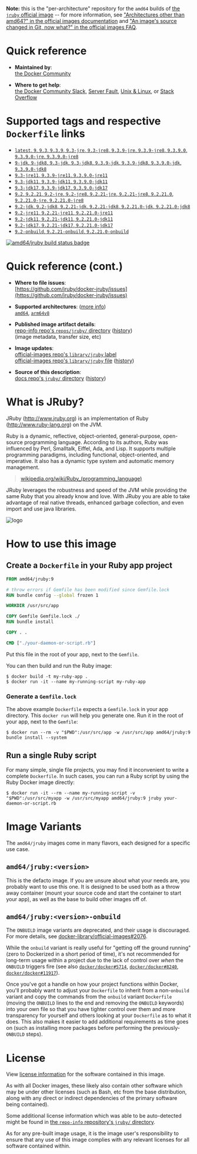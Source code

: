 <!--

********************************************************************************

WARNING:

    DO NOT EDIT "jruby/README.md"

    IT IS AUTO-GENERATED

    (from the other files in "jruby/" combined with a set of templates)

********************************************************************************

-->

**Note:** this is the "per-architecture" repository for the `amd64` builds of [the `jruby` official image](https://hub.docker.com/_/jruby) -- for more information, see ["Architectures other than amd64?" in the official images documentation](https://github.com/docker-library/official-images#architectures-other-than-amd64) and ["An image's source changed in Git, now what?" in the official images FAQ](https://github.com/docker-library/faq#an-images-source-changed-in-git-now-what).

# Quick reference

-	**Maintained by**:  
	[the Docker Community](https://github.com/jruby/docker-jruby)

-	**Where to get help**:  
	[the Docker Community Slack](https://dockr.ly/comm-slack), [Server Fault](https://serverfault.com/help/on-topic), [Unix & Linux](https://unix.stackexchange.com/help/on-topic), or [Stack Overflow](https://stackoverflow.com/help/on-topic)

# Supported tags and respective `Dockerfile` links

-	[`latest`, `9`, `9.3`, `9.3.9`, `9.3-jre`, `9.3-jre8`, `9.3.9-jre`, `9.3.9-jre8`, `9.3.9.0`, `9.3.9.0-jre`, `9.3.9.0-jre8`](https://github.com/jruby/docker-jruby/blob/9881bee2d7510aa17dba6b1d7ae5ff711fddd624/9.3/jre8/Dockerfile)
-	[`9-jdk`, `9-jdk8`, `9.3-jdk`, `9.3-jdk8`, `9.3.9-jdk`, `9.3.9-jdk8`, `9.3.9.0-jdk`, `9.3.9.0-jdk8`](https://github.com/jruby/docker-jruby/blob/9881bee2d7510aa17dba6b1d7ae5ff711fddd624/9.3/jdk8/Dockerfile)
-	[`9.3-jre11`, `9.3.9-jre11`, `9.3.9.0-jre11`](https://github.com/jruby/docker-jruby/blob/9881bee2d7510aa17dba6b1d7ae5ff711fddd624/9.3/jre11/Dockerfile)
-	[`9.3-jdk11`, `9.3.9-jdk11`, `9.3.9.0-jdk11`](https://github.com/jruby/docker-jruby/blob/9881bee2d7510aa17dba6b1d7ae5ff711fddd624/9.3/jdk11/Dockerfile)
-	[`9.3-jdk17`, `9.3.9-jdk17`, `9.3.9.0-jdk17`](https://github.com/jruby/docker-jruby/blob/9881bee2d7510aa17dba6b1d7ae5ff711fddd624/9.3/jdk17/Dockerfile)
-	[`9.2`, `9.2.21`, `9.2-jre`, `9.2-jre8`, `9.2.21-jre`, `9.2.21-jre8`, `9.2.21.0`, `9.2.21.0-jre`, `9.2.21.0-jre8`](https://github.com/jruby/docker-jruby/blob/9881bee2d7510aa17dba6b1d7ae5ff711fddd624/9.2/jre8/Dockerfile)
-	[`9.2-jdk`, `9.2-jdk8`, `9.2.21-jdk`, `9.2.21-jdk8`, `9.2.21.0-jdk`, `9.2.21.0-jdk8`](https://github.com/jruby/docker-jruby/blob/9881bee2d7510aa17dba6b1d7ae5ff711fddd624/9.2/jdk8/Dockerfile)
-	[`9.2-jre11`, `9.2.21-jre11`, `9.2.21.0-jre11`](https://github.com/jruby/docker-jruby/blob/9881bee2d7510aa17dba6b1d7ae5ff711fddd624/9.2/jre11/Dockerfile)
-	[`9.2-jdk11`, `9.2.21-jdk11`, `9.2.21.0-jdk11`](https://github.com/jruby/docker-jruby/blob/9881bee2d7510aa17dba6b1d7ae5ff711fddd624/9.2/jdk11/Dockerfile)
-	[`9.2-jdk17`, `9.2.21-jdk17`, `9.2.21.0-jdk17`](https://github.com/jruby/docker-jruby/blob/9881bee2d7510aa17dba6b1d7ae5ff711fddd624/9.2/jdk17/Dockerfile)
-	[`9.2-onbuild`, `9.2.21-onbuild`, `9.2.21.0-onbuild`](https://github.com/jruby/docker-jruby/blob/9881bee2d7510aa17dba6b1d7ae5ff711fddd624/9.2/onbuild-jdk8/Dockerfile)

[![amd64/jruby build status badge](https://img.shields.io/jenkins/s/https/doi-janky.infosiftr.net/job/multiarch/job/amd64/job/jruby.svg?label=amd64/jruby%20%20build%20job)](https://doi-janky.infosiftr.net/job/multiarch/job/amd64/job/jruby/)

# Quick reference (cont.)

-	**Where to file issues**:  
	[https://github.com/jruby/docker-jruby/issues](https://github.com/jruby/docker-jruby/issues)

-	**Supported architectures**: ([more info](https://github.com/docker-library/official-images#architectures-other-than-amd64))  
	[`amd64`](https://hub.docker.com/r/amd64/jruby/), [`arm64v8`](https://hub.docker.com/r/arm64v8/jruby/)

-	**Published image artifact details**:  
	[repo-info repo's `repos/jruby/` directory](https://github.com/docker-library/repo-info/blob/master/repos/jruby) ([history](https://github.com/docker-library/repo-info/commits/master/repos/jruby))  
	(image metadata, transfer size, etc)

-	**Image updates**:  
	[official-images repo's `library/jruby` label](https://github.com/docker-library/official-images/issues?q=label%3Alibrary%2Fjruby)  
	[official-images repo's `library/jruby` file](https://github.com/docker-library/official-images/blob/master/library/jruby) ([history](https://github.com/docker-library/official-images/commits/master/library/jruby))

-	**Source of this description**:  
	[docs repo's `jruby/` directory](https://github.com/docker-library/docs/tree/master/jruby) ([history](https://github.com/docker-library/docs/commits/master/jruby))

# What is JRuby?

JRuby (http://www.jruby.org) is an implementation of Ruby (http://www.ruby-lang.org) on the JVM.

Ruby is a dynamic, reflective, object-oriented, general-purpose, open-source programming language. According to its authors, Ruby was influenced by Perl, Smalltalk, Eiffel, Ada, and Lisp. It supports multiple programming paradigms, including functional, object-oriented, and imperative. It also has a dynamic type system and automatic memory management.

> [wikipedia.org/wiki/Ruby_(programming_language)](https://en.wikipedia.org/wiki/Ruby_%28programming_language%29)

JRuby leverages the robustness and speed of the JVM while providing the same Ruby that you already know and love. With JRuby you are able to take advantage of real native threads, enhanced garbage collection, and even import and use java libraries.

![logo](https://raw.githubusercontent.com/docker-library/docs/fbdaaa95f768de2cb4508dde956912f4081a824a/jruby/logo.png)

# How to use this image

## Create a `Dockerfile` in your Ruby app project

```dockerfile
FROM amd64/jruby:9

# throw errors if Gemfile has been modified since Gemfile.lock
RUN bundle config --global frozen 1

WORKDIR /usr/src/app

COPY Gemfile Gemfile.lock ./
RUN bundle install

COPY . .

CMD ["./your-daemon-or-script.rb"]
```

Put this file in the root of your app, next to the `Gemfile`.

You can then build and run the Ruby image:

```console
$ docker build -t my-ruby-app .
$ docker run -it --name my-running-script my-ruby-app
```

### Generate a `Gemfile.lock`

The above example `Dockerfile` expects a `Gemfile.lock` in your app directory. This `docker run` will help you generate one. Run it in the root of your app, next to the `Gemfile`:

```console
$ docker run --rm -v "$PWD":/usr/src/app -w /usr/src/app amd64/jruby:9 bundle install --system
```

## Run a single Ruby script

For many simple, single file projects, you may find it inconvenient to write a complete `Dockerfile`. In such cases, you can run a Ruby script by using the Ruby Docker image directly:

```console
$ docker run -it --rm --name my-running-script -v "$PWD":/usr/src/myapp -w /usr/src/myapp amd64/jruby:9 jruby your-daemon-or-script.rb
```

# Image Variants

The `amd64/jruby` images come in many flavors, each designed for a specific use case.

## `amd64/jruby:<version>`

This is the defacto image. If you are unsure about what your needs are, you probably want to use this one. It is designed to be used both as a throw away container (mount your source code and start the container to start your app), as well as the base to build other images off of.

## `amd64/jruby:<version>-onbuild`

The `ONBUILD` image variants are deprecated, and their usage is discouraged. For more details, see [docker-library/official-images#2076](https://github.com/docker-library/official-images/issues/2076).

While the `onbuild` variant is really useful for "getting off the ground running" (zero to Dockerized in a short period of time), it's not recommended for long-term usage within a project due to the lack of control over *when* the `ONBUILD` triggers fire (see also [`docker/docker#5714`](https://github.com/docker/docker/issues/5714), [`docker/docker#8240`](https://github.com/docker/docker/issues/8240), [`docker/docker#11917`](https://github.com/docker/docker/issues/11917)).

Once you've got a handle on how your project functions within Docker, you'll probably want to adjust your `Dockerfile` to inherit from a non-`onbuild` variant and copy the commands from the `onbuild` variant `Dockerfile` (moving the `ONBUILD` lines to the end and removing the `ONBUILD` keywords) into your own file so that you have tighter control over them and more transparency for yourself and others looking at your `Dockerfile` as to what it does. This also makes it easier to add additional requirements as time goes on (such as installing more packages before performing the previously-`ONBUILD` steps).

# License

View [license information](https://github.com/jruby/jruby/blob/master/COPYING) for the software contained in this image.

As with all Docker images, these likely also contain other software which may be under other licenses (such as Bash, etc from the base distribution, along with any direct or indirect dependencies of the primary software being contained).

Some additional license information which was able to be auto-detected might be found in [the `repo-info` repository's `jruby/` directory](https://github.com/docker-library/repo-info/tree/master/repos/jruby).

As for any pre-built image usage, it is the image user's responsibility to ensure that any use of this image complies with any relevant licenses for all software contained within.
